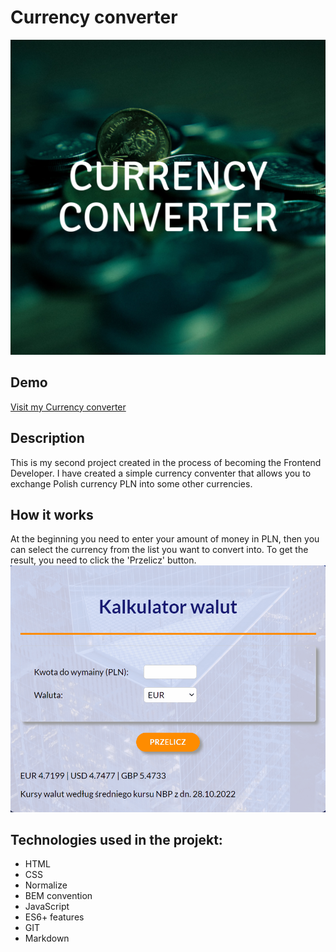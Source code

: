 # Currency converter
![Curency-converter](https://github.com/Patryk-Solinski/currency-converter/blob/master/images/currency-converter.png?raw=true)
## Demo
[Visit my Currency converter]( https://patryk-solinski.github.io/currency-converter/)

## Description
This is my second project created in the process of becoming the Frontend Developer. I have created a simple currency conventer that allows you to exchange Polish currency PLN into some other currencies.
## How it works
At the beginning you need to enter your amount of money in PLN, then you can select the currency from the list you want to convert into. To get the result, you need to click the 'Przelicz' button.
![Curency-converter](https://github.com/Patryk-Solinski/currency-converter/blob/master/images/currency-converter.gif?raw=true)

## Technologies used in the projekt:
- HTML
- CSS
- Normalize 
- BEM convention
- JavaScript
- ES6+ features
- GIT
- Markdown
